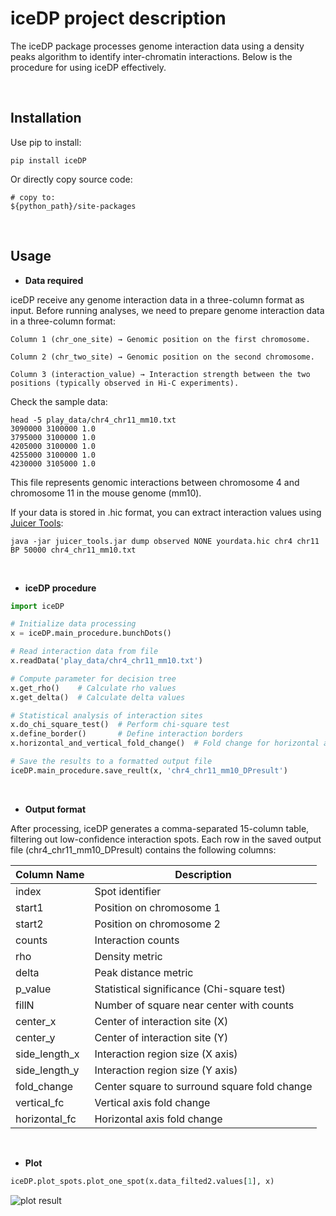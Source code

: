 
# iceDP project description
The iceDP package processes genome interaction data using a density peaks algorithm to identify inter-chromatin interactions. Below is the procedure for using iceDP effectively.

<br>

## Installation
Use pip to install:
```shell
pip install iceDP
```

Or directly copy source code:
```shell
# copy to:
${python_path}/site-packages
```

<br>

## Usage
* **Data required**

iceDP receive any genome interaction data in a three-column format as input. Before running analyses, we need to prepare genome interaction data in a three-column format:

    Column 1 (chr_one_site) → Genomic position on the first chromosome.

    Column 2 (chr_two_site) → Genomic position on the second chromosome.

    Column 3 (interaction_value) → Interaction strength between the two positions (typically observed in Hi-C experiments).

 Check the sample data:
```shell
head -5 play_data/chr4_chr11_mm10.txt
3090000 3100000 1.0
3795000 3100000 1.0
4205000 3100000 1.0
4255000 3100000 1.0
4230000 3105000 1.0
```
  This file represents genomic interactions between chromosome 4 and chromosome 11 in the mouse genome (mm10).


  If your data is stored in .hic format, you can extract interaction values using [Juicer Tools](https://github.com/aidenlab/juicertools):

```shell
java -jar juicer_tools.jar dump observed NONE yourdata.hic chr4 chr11 BP 50000 chr4_chr11_mm10.txt
```

<br>

* **iceDP procedure**
```python
import iceDP

# Initialize data processing
x = iceDP.main_procedure.bunchDots()

# Read interaction data from file
x.readData('play_data/chr4_chr11_mm10.txt')

# Compute parameter for decision tree
x.get_rho()    # Calculate rho values
x.get_delta()  # Calculate delta values

# Statistical analysis of interaction sites
x.do_chi_square_test()  # Perform chi-square test
x.define_border()       # Define interaction borders
x.horizontal_and_vertical_fold_change()  # Fold change for horizontal and vertical

# Save the results to a formatted output file
iceDP.main_procedure.save_reult(x, 'chr4_chr11_mm10_DPresult')
```

<br>

* **Output format**

After processing, iceDP generates a comma-separated 15-column table, filtering out low-confidence interaction spots. Each row in the saved output file (chr4_chr11_mm10_DPresult) contains the following columns:

| Column Name     | Description                                      |
|----------------|--------------------------------------------------|
| index          | Spot identifier                                  |
| start1         | Position on chromosome 1                        |
| start2         | Position on chromosome 2                        |
| counts         | Interaction counts                              |
| rho            | Density metric                      |
| delta          | Peak distance metric                            |
| p_value        | Statistical significance (Chi-square test)      |
| fillN          | Number of square near center with counts                          |
| center_x       | Center of interaction site (X)                  |
| center_y       | Center of interaction site (Y)                  |
| side_length_x  | Interaction region size (X axis)                |
| side_length_y  | Interaction region size (Y axis)                |
| fold_change    | Center square to surround square fold change                             |
| vertical_fc    | Vertical axis fold change                       |
| horizontal_fc  | Horizontal axis fold change                     |

<br>

* **Plot**
```python
iceDP.plot_spots.plot_one_spot(x.data_filted2.values[1], x)
```
![plot result ](https://github.com/CreataNameIsHard/iceDP/tree/main/image/bin1_72275000_bin2_101650000.png)




